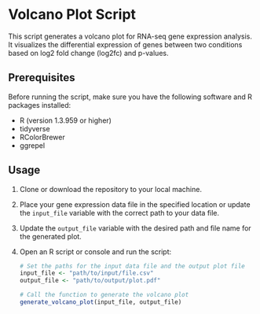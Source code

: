 # Volcano Plot Script

This script generates a volcano plot for RNA-seq gene expression analysis. It visualizes the differential expression of genes between two conditions based on log2 fold change (log2fc) and p-values.

## Prerequisites

Before running the script, make sure you have the following software and R packages installed:

- R (version 1.3.959 or higher)
- tidyverse
- RColorBrewer
- ggrepel

## Usage

1. Clone or download the repository to your local machine.

2. Place your gene expression data file in the specified location or update the `input_file` variable with the correct path to your data file.

3. Update the `output_file` variable with the desired path and file name for the generated plot.

4. Open an R script or console and run the script:

   ```R
   # Set the paths for the input data file and the output plot file
   input_file <- "path/to/input/file.csv"
   output_file <- "path/to/output/plot.pdf"

   # Call the function to generate the volcano plot
   generate_volcano_plot(input_file, output_file)
